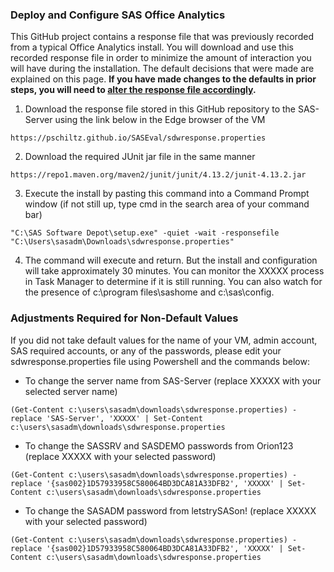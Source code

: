 ### Deploy and Configure SAS Office Analytics

This GitHub project contains a response file that was previously recorded from a typical Office Analytics install.  You will download and use this recorded response file in order to minimize the amount of interaction you will have during the installation.  The default decisions that were made are explained on this page.  **If you have made changes to the defaults in prior steps, you will need to [alter the response file accordingly](#adjustments-required-for-non-default-values).**

1.  Download the response file stored in this GitHub repository to the SAS-Server using the link below in the Edge browser of the VM
```
https://pschiltz.github.io/SASEval/sdwresponse.properties
```
2.  Download the required JUnit jar file in the same manner
```
https://repo1.maven.org/maven2/junit/junit/4.13.2/junit-4.13.2.jar
```
3.  Execute the install by pasting this command into a Command Prompt window (if not still up, type <kdb>cmd</kdb> in the search area of your command bar) 
```
"C:\SAS Software Depot\setup.exe" -quiet -wait -responsefile "C:\Users\sasadm\Downloads\sdwresponse.properties"
```
4.  The command will execute and return.  But the install and configuration will take approximately 30 minutes.  You can monitor the XXXXX process in Task Manager to determine if it is still running.  You can also watch for the presence of c:\program files\sashome and c:\sas\config.

### Adjustments Required for Non-Default Values

If you did not take default values for the name of your VM, admin account, SAS required accounts, or any of the passwords, please edit your sdwresponse.properties file using Powershell and the commands below:
  
* To change the server name from SAS-Server (replace XXXXX with your selected server name)
```
(Get-Content c:\users\sasadm\downloads\sdwresponse.properties) -replace 'SAS-Server', 'XXXXX' | Set-Content c:\users\sasadm\downloads\sdwresponse.properties
```
* To change the SASSRV and SASDEMO passwords from Orion123 (replace XXXXX with your selected password)
```
(Get-Content c:\users\sasadm\downloads\sdwresponse.properties) -replace '{sas002}1D57933958C580064BD3DCA81A33DFB2', 'XXXXX' | Set-Content c:\users\sasadm\downloads\sdwresponse.properties
```
* To change the SASADM password from letstrySASon! (replace XXXXX with your selected password)
```
(Get-Content c:\users\sasadm\downloads\sdwresponse.properties) -replace '{sas002}1D57933958C580064BD3DCA81A33DFB2', 'XXXXX' | Set-Content c:\users\sasadm\downloads\sdwresponse.properties
```
